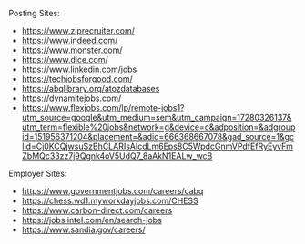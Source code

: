 Posting Sites:
- https://www.ziprecruiter.com/
- https://www.indeed.com/
- https://www.monster.com/
- https://www.dice.com/
- https://www.linkedin.com/jobs
- https://techjobsforgood.com/
- https://abqlibrary.org/atozdatabases
- https://dynamitejobs.com/
- https://www.flexjobs.com/lp/remote-jobs1?utm_source=google&utm_medium=sem&utm_campaign=17280326137&utm_term=flexible%20jobs&network=g&device=c&adposition=&adgroupid=151956371204&placement=&adid=666368667078&gad_source=1&gclid=Cj0KCQjwsuSzBhCLARIsAIcdLm6Eps8C5WpdcGnmVPdfEfRyEyvFmZbMQc33zz7j9Qgnk4oV5UdQ7_8aAkN1EALw_wcB

Employer Sites:
- https://www.governmentjobs.com/careers/cabq
- https://chess.wd1.myworkdayjobs.com/CHESS
- https://www.carbon-direct.com/careers
- https://jobs.intel.com/en/search-jobs
- https://www.sandia.gov/careers/
